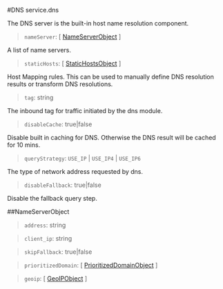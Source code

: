 #DNS
service.dns

The DNS server is the built-in host name resolution component.

> `nameServer`: [ [NameServerObject](#NameServerObject) ]

A list of name servers.

> `staticHosts`: [ [StaticHostsObject](#StaticHostsObject) ]

Host Mapping rules. This can be used to manually define DNS resolution results or transform DNS resolutions.

> `tag`: string

The inbound tag for traffic initiated by the dns module.

> `disableCache`: true|false

Disable built in caching for DNS. Otherwise the DNS result will be cached for 10 mins.

> `queryStrategy`: `USE_IP` | `USE_IP4` | `USE_IP6`

The type of network address requested by dns.

> `disableFallback`: true|false

Disable the fallback query step.

##NameServerObject

> `address`: string

> `client_ip`: string

> `skipFallback`: true|false

> `prioritizedDomain`: [ [PrioritizedDomainObject](#PrioritizedDomainObject) ]

> `geoip`: [ [GeoIPObject](geo.md#GeoIPObject) ]
